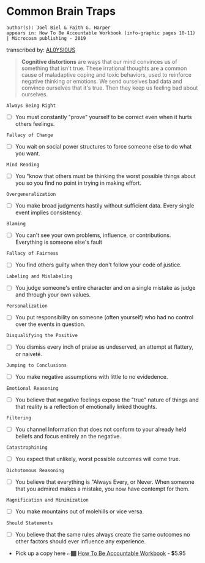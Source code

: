 # Common Brain Traps
````
author(s): Joel Biel & Faith G. Harper
appears in: How To Be Accountable Workbook (info-graphic pages 10-11) | Microcosm publishing - 2019
````
transcribed by: [AL0YSI0US](https://github.com/AL0YSI0US)


> **Cognitive distortions** are ways that our mind convinces us of something that isn't true. 
> These irrational thoughts are a common cause of maladaptive coping and toxic behaviors, used to reinforce negative thinking or emotions. 
> We send ourselves bad data and convince ourselves that it's true. Then they keep us feeling bad about ourselves.


`Always Being Right`
- [ ] You must constantly "prove" yourself to be correct even when it hurts others feelings.

`Fallacy of Change` 
- [ ]  You wait on social power structures to force someone else to do what you want.

`Mind Reading` 
- [ ] You "know that others must be thinking the worst possible things about you so you find no point in trying in making effort.

`Overgeneralization` 
- [ ] You make broad judgments hastily without sufficient data. Every single event implies consistency.

`Blaming` 
- [ ] You can't see your own problems, influence, or contributions. Everything is someone else's fault

`Fallacy of Fairness` 
- [ ] You find others guilty when they don't follow your code of justice.

`Labeling and Mislabeling` 
- [ ] You judge someone's entire character and on a single mistake as judge and through your own values.

`Personalization` 
- [ ] You put responsibility on someone (often yourself) who had no control over the events in question.

`Disqualifying the Positive` 
- [ ] You dismiss every inch of praise as undeserved, an attempt at flattery, or naiveté.

`Jumping to Conclusions` 
- [ ] You make negative assumptions with little to no evidedence.

`Emotional Reasoning` 
- [ ] You believe that negative feelings expose the "true" nature of things and that reality is a reflection of emotionally linked thoughts.

`Filtering` 
- [ ] You channel Information that does not conform to your already held beliefs and focus entirely an the negative.

`Catastrophining`
- [ ] You expect that unlikely, worst possible outcomes will come true.

`Dichotomous Reasoning` 
- [ ] You believe that everything is "Always Every, or Never. When someone that you admired makes a mistake, you now have contempt for them.

`Magnification and Minimization` 
- [ ] You make mountains out of molehills or vice versa.

`Should Statements` 
- [ ] You believe that the same rules always create the same outcomes no other factors should ever influence any experience.

+ Pick up a copy here 👉🏾 [How To Be Accountable Workbook](https://microcosmpublishing.com/catalog/zines/14443) - 💲5.95

  
